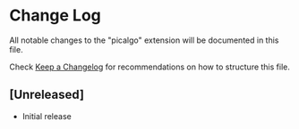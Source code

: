 # Change Log

All notable changes to the "picalgo" extension will be documented in this file.

Check [Keep a Changelog](http://keepachangelog.com/) for recommendations on how to structure this file.

## [Unreleased]

- Initial release